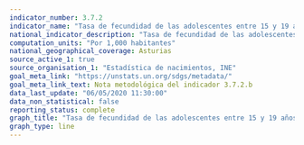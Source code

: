 ```yaml
---
indicator_number: 3.7.2
indicator_name: "Tasa de fecundidad de las adolescentes entre 15 y 19 años por cada 1.000 mujeres de ese grupo de edad"
national_indicator_description: "Tasa de fecundidad de las adolescentes entre 15 y 19 años por cada 1.000 mujeres de ese grupo de edad"
computation_units: "Por 1,000 habitantes"
national_geographical_coverage: Asturias
source_active_1: true
source_organisation_1: "Estadística de nacimientos, INE"
goal_meta_link: "https://unstats.un.org/sdgs/metadata/"
goal_meta_link_text: Nota metodológica del indicador 3.7.2.b
data_last_update: "06/05/2020 11:30:00"
data_non_statistical: false
reporting_status: complete
graph_title: "Tasa de fecundidad de las adolescentes entre 15 y 19 años por cada 1.000 mujeres de ese grupo de edad"
graph_type: line
---
```

